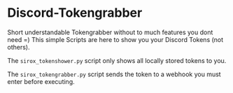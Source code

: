 # Discord-Tokengrabber
Short understandable Tokengrabber without to much features you dont need =)
This simple Scripts are here to show you your Discord Tokens (not others).

The `sirox_tokenshower.py` script only shows all locally stored tokens to you.

The `sirox_tokengrabber.py` script sends the token to a webhook you must enter before executing.
